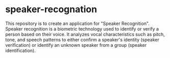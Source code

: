 # speaker-recognation
This repository is to create an application for "Speaker Recognition". 
Speaker recognition is a biometric technology used to identify or verify a person based on their voice. It analyzes vocal characteristics such as pitch, tone, and speech patterns to either confirm a speaker's identity (speaker verification) or identify an unknown speaker from a group (speaker identification).
